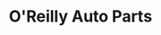 ---
title: "O'Reilly Auto Parts"
url: /phoenix/oreilly-auto-parts-west-camelback-road/
shop: car parts
---